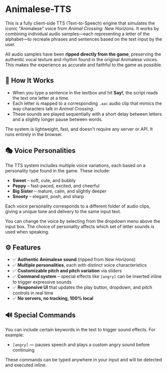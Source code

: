 # Animalese-TTS

This is a fully client-side TTS (Text-to-Speech) engine that simulates the iconic "Animalese" voice from *Animal Crossing: New Horizons*. It works by combining individual audio samples—each representing a letter of the alphabet—to recreate phrases and sentences based on the text input by the user.

All audio samples have been **ripped directly from the game**, preserving the authentic vocal texture and rhythm found in the original Animalese voices. This makes the experience as accurate and faithful to the game as possible.

## 🎤 How It Works

* When you type a sentence in the textbox and hit **Say!**, the script reads the text one letter at a time.
* Each letter is mapped to a corresponding `.aac` audio clip that mimics the way characters talk in *Animal Crossing*.
* These sounds are played sequentially with a short delay between letters and a slightly longer pause between words.

The system is lightweight, fast, and doesn't require any server or API. It runs entirely in the browser.

## 🎭 Voice Personalities

The TTS system includes multiple voice variations, each based on a personality type found in the game. These include:

* **Sweet** – soft, cute, and bubbly
* **Peppy** – fast-paced, excited, and cheerful
* **Big Sister** – mature, calm, and slightly deeper
* **Snooty** – elegant, posh, and sharp

Each voice personality corresponds to a different folder of audio clips, giving a unique tone and delivery to the same input text.

You can change the voice by selecting from the dropdown menu above the input box. The choice of personality affects which set of letter sounds is used when speaking.

## ⚙️ Features

* ✅ **Authentic Animalese sound** (ripped from *New Horizons*)
* ✅ **Multiple personalities**, each with distinct voice characteristics
* ✅ **Customizable pitch and pitch variation** via sliders
* ✅ **Command system** – special effects like `[angry]` can be inserted inline to trigger expressive sounds
* ✅ **Responsive UI** that updates the play button, dropdown, and pitch controls in real time
* ✅ **No servers, no tracking, 100% local**

## 🔊 Special Commands

You can include certain keywords in the text to trigger sound effects. For example:

* `[angry]` — pauses speech and plays a custom angry sound before continuing

These commands can be typed anywhere in your input and will be detected and executed inline.
